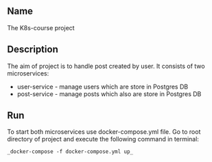## Name
The K8s-course project

## Description
The aim of project is to handle post created by user. It consists of two microservices: 
- user-service - manage users which are store in Postgres DB
- post-service - manage posts which also are store in Postgres DB
## Run
To start both microservices use docker-compose.yml file. Go to root directory of project and execute the following command in terminal:

    _docker-compose -f docker-compose.yml up_


